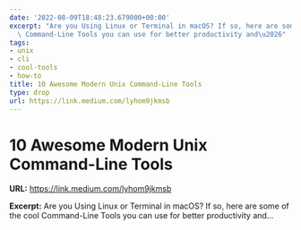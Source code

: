 ```yaml
---
date: '2022-08-09T18:48:23.679000+00:00'
excerpt: "Are you Using Linux or Terminal in macOS? If so, here are some of the cool\
  \ Command-Line Tools you can use for better productivity and\u2026"
tags:
- unix
- cli
- cool-tools
- how-to
title: 10 Awesome Modern Unix Command-Line Tools
type: drop
url: https://link.medium.com/lyhom9jkmsb
---
```


# 10 Awesome Modern Unix Command-Line Tools

**URL:** https://link.medium.com/lyhom9jkmsb

**Excerpt:** Are you Using Linux or Terminal in macOS? If so, here are some of the cool Command-Line Tools you can use for better productivity and…
